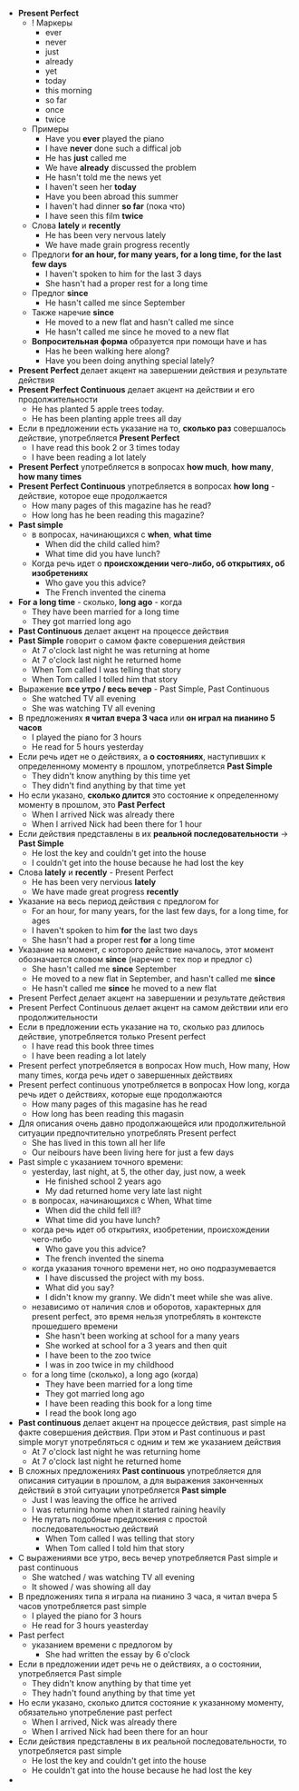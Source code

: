 - **Present Perfect**
	- ! Маркеры
		- ever
		- never
		- just 
		- already
		- yet
		- today
		- this morning
		- so far
		- once
		- twice
	- Примеры
		- Have you **ever** played the piano
		- I have **never** done such a diffical job
		- He has **just** called me
		- We have **already** discussed the problem
		- He hasn't told me the news yet
		- I haven't seen her **today**
		- Have you been abroad this summer
		- I haven't had dinner **so far** (пока что)
		- I have seen this film **twice**
	- Слова **lately** и **recently** 
		- He has been very nervous lately
		- We have made grain progress recently
	- Предлоги **for an hour, for many years, for a long time, for the last few days**
		- I haven't spoken to him for the last 3 days
		- She hasn't had a proper rest for a long time
	- Предлог **since**
		- He hasn't called me since September
	- Также наречие **since**
		- He moved to a new flat and hasn't called me since
		- He hasn't called me since he moved to a new flat
	- **Вопросительная форма** образуется при помощи have и has
		- Has he been walking here along?
		- Have you been doing anything special lately?
- **Present Perfect** делает акцент на завершении действия и результате действия
- **Present Perfect Continuous** делает акцент на действии и его продолжительности
	- He has planted 5 apple trees today.
	- He has been planting apple trees all day
- Если в предложении есть указание на то, **сколько раз** совершалось действие, употребляется **Present Perfect**
	- I have read this book 2 or 3 times today
	- I have been reading a lot lately
- **Present Perfect** употребляется в вопросах **how much**, **how many**, **how many times**
- **Present Perfect Continuous** употребляется в вопросах **how long** - действие, которое еще продолжается
	- How many pages of this magazine has he read?
	- How long has he been reading this magazine?
- **Past simple** 
	- в вопросах, начинающихся с **when**, **what time**
		- When did the child called him?
		- What time did you have lunch?
	- Когда речь идет о **происхождении чего-либо, об открытиях, об изобретениях**
		- Who gave you this advice?
		- The French invented the cinema
- **For a long time** - сколько, **long ago** - когда
	- They have been married for a long time
	- They got married long ago
- **Past Continuous** делает акцент на процессе действия
- **Past Simple** говорит о самом факте совершения действия
	- At 7 o'clock last night he was returning at home
	- At 7 o'clock last night he returned home
	- When Tom called I was telling that story
	- When Tom called I tolled him that story
- Выражение **все утро / весь вечер** - Past Simple, Past Continuous
	- She watched TV all evening
	- She was watching TV all evening
- В предложениях **я читал вчера 3 часа** или **он играл на пианино 5 часов** 
	- I played the piano for 3 hours
	- He read for 5 hours yesterday
-  Если речь идет не о действиях, а **о состояниях**, наступивших к определенному моменту в прошлом, употребляется **Past Simple**
	- They didn't know anything by this time yet
	- They didn't find anything by that time yet
- Но если указано, **сколько длится** это состояние к определенному моменту в прошлом, это **Past Perfect**
	-  When I arrived Nick was already there
	- When I arrived Nick had been there for 1 hour
- Если действия представлены в их **реальной последовательности** -> **Past Simple**
	- He lost the key and couldn't get into the house
	- I couldn't get into the house because he had lost the key
- Слова **lately** и **recently** - Present Perfect
	- He has been very nervious **lately**
	- We have made great progress **recently**
- Указание на весь период действия с предлогом for
	- For an hour, for many years, for the last few days, for a long time, for ages
	- I haven't spoken to him **for** the last two days
	- She hasn't had a proper rest **for** a long time 
- Указание на момент, с которого действие началось, этот момент обозначается словом **since** (наречие с тех пор и предлог с)
	- She hasn't called me **since** September
	- He moved to a new flat in September, and hasn't called me **since**
	- He hasn't called me **since** he moved to a new flat
- Present Perfect делает акцент на завершении и результате действия 
- Present Perfect Continuous делает акцент на самом действии или его продолжительности
- Если в предложении есть указание на то, сколько раз длилось действие, употребляется только Present perfect
	- I have read this book three times
	- I have been reading a lot lately
- Present perfect употребляется в вопросах How much, How many, How many times, когда речь идет о завершенных действиях
- Present perfect continuous употребляется в вопросах How long, когда речь идет о действиях, которые еще продолжаются
	- How many pages of this magasine has he read
	- How long has been reading this magasin
- Для описания очень давно продолжающейся или продолжительной ситуации предпочтительно употреблять Present perfect
	- She has lived in this town all her life
	- Our neibours have been living here for just a few days
- Past simple с указанием точного времени: 
	- yesterday, last night, at 5, the other day, just now, a week
		- He finished school 2 years ago
		- My dad returned home very late last night
	- в вопросах, начинающихся с When, What time
		- When did the child fell ill?
		- What time did you have lunch?
	- когда речь идет об открытиях, изобретении, происхождении чего-либо
		- Who gave you this advice?
		- The french invented the sinema
	- когда указания точного времени нет, но оно подразумевается
		- I have discussed the project with my boss.
		- What did you say?
		- I didn't know my granny. We didn't meet while she was alive.
	- независимо от наличия слов и оборотов, характерных для present perfect, это время нельзя употреблять в контексте прошедшего времени
		- She hasn't been working at school for a many years
		- She worked at school for a 3 years and then quit
		- I have been to the zoo twice
		- I was in zoo twice in my childhood
	- for a long time (сколько), a long ago (когда)
		- They have been married for a long time
		- They got married long ago
		- I have been reading this book for a long time
		- I read the book long ago
- **Past continuous** делает акцент на процессе действия, past simple на факте совершения действия. При этом и Past continuous и past simple могут употребляться с одним и тем же указанием действия
	- At 7 o'clock last night he was returning home
	- At 7 o'clock last night he returned home
- В сложных предложениях **Past continuous** употребляется для описания ситуации в прошлом, а для выражения законченных действий в этой ситуации употребляется **Past simple**
	- Just I was leaving the office he arrived
	- I was returning home when it started raining heavily
	- Не путать подобные предложения с простой последовательностью действий
		- When Tom called I was telling that story
		- When Tom called I told him that story
- С выражениями все утро, весь вечер употребляется Past simple и past continuous
	- She watched / was watching TV all evening
	- It showed / was showing all day
- В предложениях типа я играла на пианино 3 часа, я читал вчера 5 часов употребляется past simple
	- I played the piano for 3 hours
	- He read for 3 hours yeasterday
- Past perfect
	- указанием времени с предлогом by
		- She had written the essay by 6 o'clock
- Если в предложении идет речь не о действиях, а о состоянии, употребляется Past simple
	- They didn't know anything by that time yet
	- They hadn't found anything by that time yet
- Но если указано, сколько длится состояние к указанному моменту, обязательно употребление past perfect
	- When I arrived, Nick was already there
	- When I arrived Nick had been there for an hour
- Если действия представлены в их реальной последовательности, то употребляется past simple
	- He lost the key and couldn't get into the house
	- He couldn't gat into the house because he had lost the key
- 